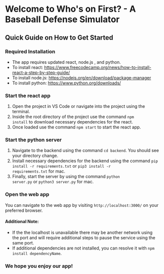 # Welcome to Who's on First? - A Baseball Defense Simulator

## Quick Guide on How to Get Started

### Required Installation

- The app requires updated react, node.js , and python.
- To install react: https://www.freecodecamp.org/news/how-to-install-react-a-step-by-step-guide/
- To install node.js: https://nodejs.org/en/download/package-manager
- To install python: https://www.python.org/downloads/

### Start the react app

1. Open the project in VS Code or navigate into the project using the terminal.
2. Inside the root directory of the project use the command <code>npm install</code> to download necessary dependencies for the react.
3. Once loaded use the command <code>npm start</code> to start the react app.

### Start the python server

1. Navigate to the backend using the command <code>cd backend</code>. You should see your directory change.
2. Install necessary dependencies for the backend using the command <code>pip install -r requirements.txt</code> or <code>pip3 install -r requirements.txt</code> for mac.
3. Finally, start the server by using the command <code>python server.py</code> or <code>python3 server.py</code> for mac.

### Open the web app

You can navigate to the web app by visiting <code>http://localhost:3000/</code> on your preferred browser.

#### Additional Note:

- If the the localhost is unavailable there may be another network using the port and will require additional steps to pause the service using the same port.
- If additional dependencies are not installed, you can resolve it with <code>npm install dependencyName</code>.

### We hope you enjoy our app!
